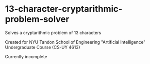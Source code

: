 # 13-character-cryptarithmic-problem-solver
Solves a cryptarithmic problem of 13 characters

Created for NYU Tandon School of Engineering "Artificial Intelligence" Undergraduate Course (CS-UY 4613)

Currently incomplete
